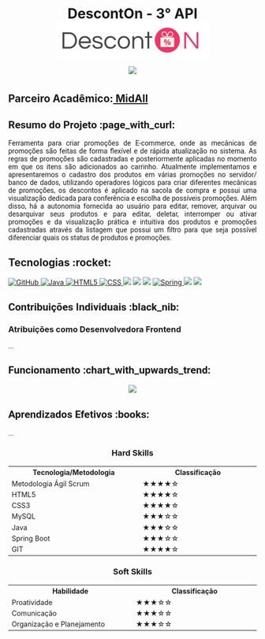 <html>
<body>
 
 <h1 align="center"> DescontOn - 3° API
 <br>
  <img src="https://github.com/camilaffpacheco/Portfolio/blob/main/imagens/DescontOn.png"/>
 <br>
<a href="https://github.com/DolphinDatabase/DescontOn/"><img src="https://img.shields.io/badge/GitHub-Repositório Projeto-181717?style=for-the-badge&logo=github"></a>
</h1>

 <h2> Parceiro Acadêmico:<a href="https://midall.com.br/"> MidAll</a></h2>
  
<h2 style="font-family:roboto;"> Resumo do Projeto :page_with_curl:</h2>
<p align="justify" style="font-family:roboto;"> Ferramenta para criar promoções de E-commerce, onde as mecânicas de promoções são feitas de forma flexível e
  de rápida atualização no sistema. As regras de promoções são cadastradas e posteriormente aplicadas no momento em que os itens são adicionados ao carrinho. 
  Atualmente implementamos e apresentaremos o cadastro dos produtos em várias promoções no servidor/ banco de dados, utilizando operadores lógicos para criar 
  diferentes mecânicas de promoções, os descontos é aplicado na sacola de compra e possui uma visualização dedicada para conferência e escolha de possíveis 
  promoções. Além disso, há a autonomia fornecida ao usuário para editar, remover, arquivar ou desarquivar seus produtos e para editar, deletar, interromper 
  ou ativar promoções e da visualização prática e intuitiva dos produtos e promoções cadastradas através da listagem que possui um filtro para que seja 
  possível diferenciar quais os status de produtos e promoções. </p>
  
<p><h2 id="tecnologias">Tecnologias :rocket: </h2></p>
 <div>
    <a href="gttps://github.com">
        <img alt="GitHub" src="https://img.shields.io/badge/GitHub-100000?style=for-the-badge&logo=github&logoColor=white"/>
    </a>
    <a href="https://www.java.com/pt-BR/">
        <img alt="Java" src="https://img.shields.io/badge/java-%23ED8B00.svg?&style=for-the-badge&logo=java&logoColor=white"/>
    </a>
    <a href="https://developer.mozilla.org/pt-BR/docs/Web/Guide/HTML/HTML5">
    <img alt="HTML5" src="https://img.shields.io/badge/HTML5-E34F26?style=for-the-badge&logo=html5&logoColor=white"/>
    </a>
    <a href="https://developer.mozilla.org/pt-BR/docs/Web/CSS">
    <img alt="CSS" src="https://img.shields.io/badge/CSS3-1572B6?style=for-the-badge&logo=css3&logoColor=white">
      <a href="https://developer.mozilla.org/pt-BR/docs/Web/JavaScript"><img src = "https://img.shields.io/badge/javascript-%23e6e400.svg?style=for-the-badge&logo=javascript&logoColor=white"/></a>
     <a href="https://getbootstrap.com/"><img src =
"https://camo.githubusercontent.com/b13ed67c809178963ce9d538175b02649800772be1ce0cb02da5879e5614e236/68747470733a2f2f696d672e736869656c64732e696f2f62616467652f426f6f7473747261702d3536334437433f7374796c653d666f722d7468652d6261646765266c6f676f3d626f6f747374726170266c6f676f436f6c6f723d7768697465" /></a>
     <a href="https://www.thymeleaf.org/"><img src =
"https://img.shields.io/badge/Thymeleaf-50df26?style=for-the-badge&logoColor=white" /></a>
    <a href="https://spring.io">
    <img alt="Spring" src="https://img.shields.io/badge/spring-%236DB33F.svg?&style=for-the-badge&logo=spring&logoColor=white"/>
       <a href="https://www.oracle.com/br/index.html"><img src =
"https://img.shields.io/badge/Oracle-F80000?style=for-the-badge&logo=oracle&logoColor=white" /></a>
     <a href="https://www.docker.com/"><img src =
"https://img.shields.io/badge/Docker-2a6eef?style=for-the-badge&logo=docker&logoColor=white" /></a>
</div>
 
 <h2 style="font-family:roboto;"> Contribuições Individuais :black_nib:</h2>
  <h3> Atribuições como Desenvolvedora Frontend</h3>
  <p align="justify" style="font-family:roboto;">
...
  </p>
 
 <h2 style="font-family:roboto;"> Funcionamento :chart_with_upwards_trend:</h2>
    <div align="center">

[<img src="https://github.com/DolphinDatabase/DescontOn/blob/47f0f23ee3d7710b472fc1ff26d06da50237681e/Imagens/imagem_2022-04-15_155641874.png" width="40%">](https://youtu.be/NhDe9-Z_dvk "DescontOn vídeo Demonstração")
   </div>
 
 <h2 style="font-family:roboto;"> Aprendizados Efetivos :books:</h2>
  <p align="justify" style="font-family:roboto;">
   ...
 </p>
   
   <h3 align="center"> Hard Skills </h3>
  <table align="center">
    <tr>
      <th width="300px">Tecnologia/Metodologia</th>
      <th width="300px">Classificação</th>
    </tr>
    <tr>
      <td>Metodologia Ágil Scrum</td>
      <td>★★★★☆</td>
    </tr>
     <tr>
      <td>HTML5</td>
      <td>★★★★☆</td>
    </tr>
        <tr>
      <td>CSS3</td>
      <td>★★★★☆</td>
    </tr>
    <tr>
      <td>MySQL</td>
      <td>★★★☆☆</td>
    </tr>	
    <tr>
      <td>Java</td>
      <td>★★★☆☆</td>
    </tr>
    <tr>
      <td>Spring Boot</td>
      <td>★★★☆☆</td>
    </tr>
   <tr>
      <td>GIT</td>
      <td>★★★★☆</td>
    </tr>
  </table>
  
  <h3 align="center">Soft Skills</h3>
  <table align="center">
    <tr>
      <th width="300px">Habilidade</th>
      <th width="300px">Classificação</th>
    </tr>
    <tr>
      <td>Proatividade</td>
      <td>★★★☆☆</td>
    </tr>
    <tr>
      <td>Comunicação</td>
      <td>★★★☆☆</td>
    </tr>
    <tr>
      <td>Organização e Planejamento</td>
      <td>★★★☆☆</td>
    </tr>
  </table>
            
</body>
</html>
